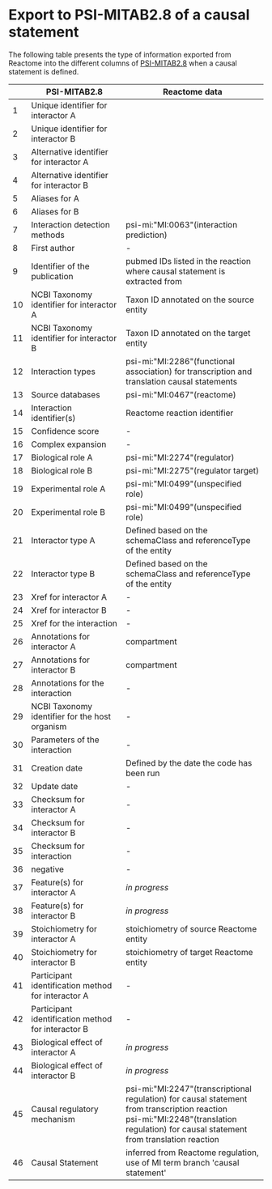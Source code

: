 # Export to PSI-MITAB2.8 of a causal statement
The following table presents the type of information exported from Reactome into the different columns of [PSI-MITAB2.8](https://psicquic.github.io/MITAB28Format.html) when a causal statement is defined.

|    | PSI-MITAB2.8                                       | Reactome data |
|----|----------------------------------------------------|---------------|
| 1  | Unique identifier for interactor A                 |               |
| 2  | Unique identifier for interactor B                 |               |
| 3  | Alternative identifier for interactor A            |               |
| 4  | Alternative identifier for interactor B            |               |
| 5  | Aliases for A                                      |               |
| 6  | Aliases for B                                      |               |
| 7  | Interaction detection methods                      | psi-mi:"MI:0063"(interaction prediction) |
| 8  | First author                                       |  -            |
| 9  | Identifier of the publication                      | pubmed IDs listed in the reaction where causal statement is extracted from              |
| 10 | NCBI Taxonomy identifier for interactor A          | Taxon ID annotated on the source entity              |
| 11 | NCBI Taxonomy identifier for interactor B          | Taxon ID annotated on the target entity              |
| 12 | Interaction types                                  | psi-mi:"MI:2286"(functional association) for transcription and translation causal statements |
| 13 | Source databases                                   | psi-mi:"MI:0467"(reactome) |
| 14 | Interaction identifier(s)                          | Reactome reaction identifier |
| 15 | Confidence score                                   | -              |
| 16 | Complex expansion                                  | -              |
| 17 | Biological role A                                  | psi-mi:"MI:2274"(regulator) |
| 18 | Biological role B                                  | psi-mi:"MI:2275"(regulator target) |
| 19 | Experimental role A                                | psi-mi:"MI:0499"(unspecified role) |
| 20 | Experimental role B                                | psi-mi:"MI:0499"(unspecified role) |
| 21 | Interactor type A                                  | Defined based on the schemaClass and referenceType of the entity |
| 22 | Interactor type B                                  | Defined based on the schemaClass and referenceType of the entity |
| 23 | Xref for interactor A                              | -             |
| 24 | Xref for interactor B                              | -             |
| 25 | Xref for the interaction                           | -             |
| 26 | Annotations for interactor A                       | compartment   |
| 27 | Annotations for interactor B                       | compartment   |
| 28 | Annotations for the interaction                    | -             |
| 29 | NCBI Taxonomy identifier for the host organism     | -             |
| 30 | Parameters of the interaction                      | -             |
| 31 | Creation date                                      | Defined by the date the code has been run  |
| 32 | Update date                                        | -             |
| 33 | Checksum for interactor A                          | -             |
| 34 | Checksum for interactor B                          | -             |
| 35 | Checksum for interaction                           | -             |
| 36 | negative                                           | -             |
| 37 | Feature(s) for interactor A                        | _in progress_ |
| 38 | Feature(s) for interactor B                        | _in progress_ |
| 39 | Stoichiometry for interactor A                     | stoichiometry of source Reactome entity   |
| 40 | Stoichiometry for interactor B                     | stoichiometry of target Reactome entity              |
| 41 | Participant identification method for interactor A | -              
| 42 | Participant identification method for interactor B | -             |
| 43 | Biological effect of interactor A                  | _in progress_ |
| 44 | Biological effect of interactor B                  | _in progress_ |
| 45 | Causal regulatory mechanism                        |psi-mi:"MI:2247"(transcriptional regulation) for causal statement from transcription reaction <br> psi-mi:"MI:2248"(translation regulation) for causal statement from translation reaction |
| 46 | Causal Statement                                   | inferred from Reactome regulation, use of MI term branch 'causal statement'|